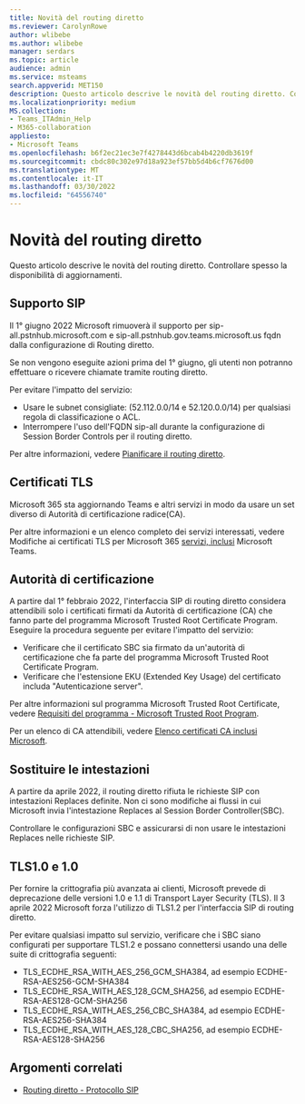 ```yaml
---
title: Novità del routing diretto
ms.reviewer: CarolynRowe
author: wlibebe
ms.author: wlibebe
manager: serdars
ms.topic: article
audience: admin
ms.service: msteams
search.appverid: MET150
description: Questo articolo descrive le novità del routing diretto. Controllare spesso la disponibilità di aggiornamenti.
ms.localizationpriority: medium
MS.collection:
- Teams_ITAdmin_Help
- M365-collaboration
appliesto:
- Microsoft Teams
ms.openlocfilehash: b6f2ec21ec3e7f4278443d6bcab4b4220db3619f
ms.sourcegitcommit: cbdc80c302e97d18a923ef57bb5d4b6cf7676d00
ms.translationtype: MT
ms.contentlocale: it-IT
ms.lasthandoff: 03/30/2022
ms.locfileid: "64556740"
---
```

# <a name="whats-new-for-direct-routing"></a>Novità del routing diretto

Questo articolo descrive le novità del routing diretto. Controllare spesso la disponibilità di aggiornamenti.

## <a name="sip-support"></a>Supporto SIP

Il 1° giugno 2022 Microsoft rimuoverà il supporto per sip-all.pstnhub.microsoft.com e sip-all.pstnhub.gov.teams.microsoft.us fqdn dalla configurazione di Routing diretto.

Se non vengono eseguite azioni prima del 1° giugno, gli utenti non potranno effettuare o ricevere chiamate tramite routing diretto.

Per evitare l'impatto del servizio:

- Usare le subnet consigliate: (52.112.0.0/14 e 52.120.0.0/14) per qualsiasi regola di classificazione o ACL.
- Interrompere l'uso dell'FQDN sip-all durante la configurazione di Session Border Controls per il routing diretto.

Per altre informazioni, vedere [Pianificare il routing diretto](direct-routing-plan.md).

## <a name="tls-certificates"></a>Certificati TLS

Microsoft 365 sta aggiornando Teams e altri servizi in modo da usare un set diverso di Autorità di certificazione radice(CA).

Per altre informazioni e un elenco completo dei servizi interessati, vedere Modifiche ai certificati TLS per Microsoft 365 [servizi, inclusi](https://techcommunity.microsoft.com/t5/microsoft-teams-blog/tls-certificate-changes-to-microsoft-365-services-including/ba-p/3249676) Microsoft Teams.

## <a name="certificate-authorities"></a>Autorità di certificazione

A partire dal 1° febbraio 2022, l'interfaccia SIP di routing diretto considera attendibili solo i certificati firmati da Autorità di certificazione (CA) che fanno parte del programma Microsoft Trusted Root Certificate Program. Eseguire la procedura seguente per evitare l'impatto del servizio:

- Verificare che il certificato SBC sia firmato da un'autorità di certificazione che fa parte del programma Microsoft Trusted Root Certificate Program.
- Verificare che l'estensione EKU (Extended Key Usage) del certificato includa "Autenticazione server".

Per altre informazioni sul programma Microsoft Trusted Root Certificate, vedere [Requisiti del programma - Microsoft Trusted Root Program](/security/trusted-root/program-requirements).

Per un elenco di CA attendibili, vedere [Elenco certificati CA inclusi Microsoft](https://ccadb-public.secure.force.com/microsoft/IncludedCACertificateReportForMSFT).

## <a name="replace-headers"></a>Sostituire le intestazioni

A partire da aprile 2022, il routing diretto rifiuta le richieste SIP con intestazioni Replaces definite. Non ci sono modifiche ai flussi in cui Microsoft invia l'intestazione Replaces al Session Border Controller(SBC).

Controllare le configurazioni SBC e assicurarsi di non usare le intestazioni Replaces nelle richieste SIP.

## <a name="tls10-and-10"></a>TLS1.0 e 1.0

Per fornire la crittografia più avanzata ai clienti, Microsoft prevede di deprecazione delle versioni 1.0 e 1.1 di Transport Layer Security (TLS). Il 3 aprile 2022 Microsoft forza l'utilizzo di TLS1.2 per l'interfaccia SIP di routing diretto.

Per evitare qualsiasi impatto sul servizio, verificare che i SBC siano configurati per supportare TLS1.2 e possano connettersi usando una delle suite di crittografia seguenti:

- TLS_ECDHE_RSA_WITH_AES_256_GCM_SHA384, ad esempio ECDHE-RSA-AES256-GCM-SHA384
- TLS_ECDHE_RSA_WITH_AES_128_GCM_SHA256, ad esempio ECDHE-RSA-AES128-GCM-SHA256
- TLS_ECDHE_RSA_WITH_AES_256_CBC_SHA384, ad esempio ECDHE-RSA-AES256-SHA384
- TLS_ECDHE_RSA_WITH_AES_128_CBC_SHA256, ad esempio ECDHE-RSA-AES128-SHA256

## <a name="related-topics"></a>Argomenti correlati

- [Routing diretto - Protocollo SIP](direct-routing-protocols-sip.md)
